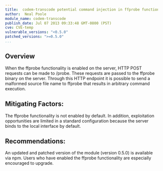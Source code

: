 ```yaml
---
title:  codem-transcode potential command injection in ffprobe functionality
author:  Neal Poole
module_name: codem-transcode
publish_date: Jul 07 2013 09:33:48 GMT-0800 (PST) 
cve: CVE-temp
vulnerable_versions: "<0.5.0"
patched_versions: ">=0.5.0"
...
```


## Overview

When the ffprobe functionality is enabled on the server, HTTP POST requests can be made to /probe. These requests are passed to the ffprobe binary on the server. Through this HTTP endpoint it is possible to send a malformed source file name to ffprobe that results in arbitrary command execution.

## Mitigating Factors:
The ffprobe functionality is not enabled by default. In addition, exploitation opportunities are limited in a standard configuration because the server binds to the local interface by default.

## Recommendations:
An updated and patched version of the module (version 0.5.0) is available via npm. Users who have enabled the ffprobe functionality are especially encouraged to upgrade.
